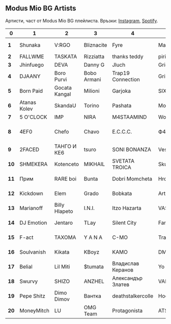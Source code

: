 ## Modus Mio BG Artists

Артисти, част от Modus Mio BG плейлиста. Връзки: [Instagram](https://www.instagram.com/modusmio.bg/), [Spotify](https://open.spotify.com/playlist/5GZFyyJHwjDNvffn6H18Qv).

| 0      | 1            | 2             | 3           | 4                 | 5        | 6              | 7            | 8           | 9        | 10              | 11        | 12         | 13              |
|--------|--------------|---------------|-------------|-------------------|----------|----------------|--------------|-------------|----------|-----------------|-----------|------------|-----------------|
| __1__  | Shunaka      | V:RGO         | Bliznacite  | Fyre              | Marso    | Dimoff         | MBT          | MurdaBoyz   | MITREVV  | Yung Stoney     | VLAYZ     | 44SANCHEZZ | Knifepoint      |
| __2__  | FALLWME      | TASKATA       | Rizziatta   | thanks teddy      | piripiri | Ratimid        | Tarikata     | Steph Purpy | Pameca   | Gena            | Emil TRF  | Secta      | Slim NiK        |
| __3__  | Jhinfuego    | DEVA          | Danny G     | Jluch             | Grigovor | STRUGARE       | kileumre     | Imera       | Novem    | BM              | Yung Mici | Mom4eto    | Bandata na Ruba |
| __4__  | DJAANY       | Boro Purvi    | Bobo Armani | Trap19 Connection | Gringod  | Young BB Young | Madmatic     | Hrdlg       | Ndoe     | Dim4ou          | Homelesz  | PG808      | So Called Crew  |
| __5__  | Born Paid    | Gocata Kangal | Milioni     | Garjoka           | SIXLQS   | Atchi          | DGDG         | Amok        | Wosh MC  | Atila           | Icaki     | SplitKid   | Tr1ckamusic     |
| __6__  | Atanas Kolev | SkandaU       | Torino      | Pashata           | Molec    | Krisko         | 100 Kila     | Upsurt      | Ustata   | Spens           | HSL       | 2bona      | EBMC            |
| __7__  | 5 O'CLOCK    | IMP           | NIRA        | M4STAAMIND        | Worst    | Sezy           | RUSTY        | NZ          | NEWAVE   | 42              | YZTrax    | ACBG       | ANT!            |
| __8__  | 4EF0         | Chefo         | Chavo       | E.C.C.C.          | Ф4       | Mishell        | Martinesko   | Mladi B. T. | Kapo BNR | SAUCE KIDS GANG | MZM13     | SLANINATA  | Exc             |
| __9__  | 2FACED       | ТАНГО И КЕ6   | tsuro       | SONI BONANZA      | VessoU   | BOZHYDAR       | KITA         | THRILL2REAL | G!       | MishMash        | Big Sha   | SST        | Lil Tapi God    |
| __10__ | SHMEKERA     | Kotenceto     | MIKHAIL     | SVETATA TROICA    | Skunk G  | Niki Kotich    | Чукито       | Honn Kong   | Hoodini  | Gumeni Glavi    | GBT       | 2timez.    | DushkovTwenty4  |
| __11__ | Прим         | RARE boi      | Bunta       | Dobri Momcheta    | Hrd      | Лошите         | Mufasa069    | Alex P.     | Kay Be   | Thug Slime      | 3xfinity  | BDB Goob   | EVG             |
| __12__ | Kickdown     | Elem          | Grado       | Bobkata           | ArtimoX  | Sami Issa      | bobby1kenobi | Lil Trippy  | Theo     | Zeid Zaher      | VSLV      | Bojkov     | Robi            |
| __13__ | Marianoff    | Billy Hlapeto | I.N.I.      | Itzo Hazarta      | VA$      | M1taka         | F.O.         | Rdmk        | Iskrata  | SIIMBAD         | Бате Са   | COCKY      | Roof Rhymez     |
| __14__ | DJ Emotion   | Jentaro       | TLay        | Silent City       | Fang     | Varna Sound    | Kaskata      | Joker Flow  | Buch     | DIE LEVA        | GERATA    | Liter Jack | NikeJIII        |
| __15__ | F-act        | ТАХОМА        | Y A N A     | C-MO              | Trasher  | Paraplanner    | Sarafa       | Qvkata DLG  | BRO2     | Bobo & the Gang | FeeL      | Jivaka     | Berk Karaah     |
| __16__ | Soulvanish   | Kikata        | KBoyz       | KAMO              | DMT      | Goro           | Totev        | Siimbad     | ERMO     | Koce Dqnkov     | LBS       | Mope       | Pafboi          |
| __17__ | Belial       | Lil Miti      | $tumata     | Владислав Керанов | Yo One   | axora!         | Fall         | D-ZastA     | Divelin  | lunar           | Maestill  | GOGATA     | Tinko           |
| __18__ | Swurvy       | SHIZO         | ANZHEL      | Александър Златев | VANKATA  | TOFKATA        | Ziggo Gang   | TARLI       | MUFASA   | NA1KEY          | Sfonk     | L!R!       | El Patron       |
| __19__ | Pepe Shitz   | Dimo Dimov    | Вантка      | deathstalkercolle | Hoostile | YUNG ГОДЖИ     | ANISSTA      | SECTY       | Sava Bks | D3MO            | ATM       | Pepi       | Колеца          |
| __20__ | MoneyMitch   | LU            | OMG Team    | Protagonista      | ATS      | Andyto         | Bisolini     |             |          |                 |           |            |                 |
